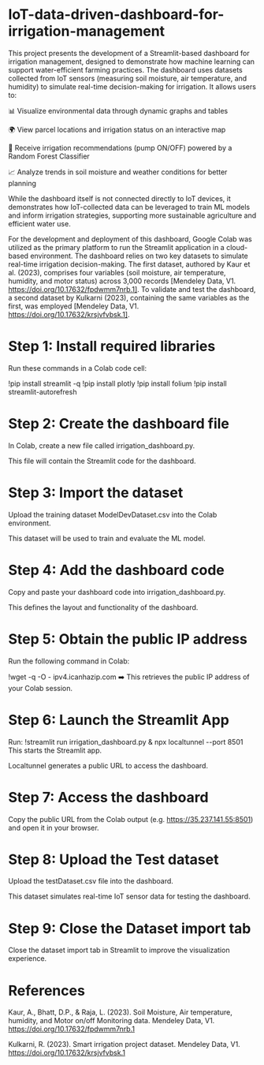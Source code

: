 # IoT-data-driven-dashboard-for-irrigation-management
This project presents the development of a Streamlit-based dashboard for irrigation management, designed to demonstrate how machine learning can support water-efficient farming practices. The dashboard uses datasets collected from IoT sensors (measuring soil moisture, air temperature, and humidity) to simulate real-time decision-making for irrigation.
It allows users to:

📊 Visualize environmental data through dynamic graphs and tables

🌍 View parcel locations and irrigation status on an interactive map

🤖 Receive irrigation recommendations (pump ON/OFF) powered by a Random Forest Classifier

📈 Analyze trends in soil moisture and weather conditions for better planning

While the dashboard itself is not connected directly to IoT devices, it demonstrates how IoT-collected data can be leveraged to train ML models and inform irrigation strategies, supporting more sustainable agriculture and efficient water use.


For the development and deployment of this dashboard, Google Colab was utilized as the primary platform to run the Streamlit application in a cloud-based environment. The dashboard relies on two key datasets to simulate real-time irrigation decision-making. The first dataset, authored by Kaur et al. (2023), comprises four variables (soil moisture, air temperature, humidity, and motor status) across 3,000 records [Mendeley Data, V1. https://doi.org/10.17632/fpdwmm7nrb.1]. To validate and test the dashboard, a second dataset by Kulkarni (2023), containing the same variables as the first, was employed [Mendeley Data, V1. https://doi.org/10.17632/krsjvfvbsk.1].

# Step 1: Install required libraries
Run these commands in a Colab code cell:

!pip install streamlit -q
!pip install plotly
!pip install folium
!pip install streamlit-autorefresh

# Step 2: Create the dashboard file
In Colab, create a new file called irrigation_dashboard.py.

This file will contain the Streamlit code for the dashboard.

# Step 3: Import the dataset
Upload the training dataset ModelDevDataset.csv into the Colab environment.

This dataset will be used to train and evaluate the ML model.

# Step 4: Add the dashboard code
Copy and paste your dashboard code into irrigation_dashboard.py.

This defines the layout and functionality of the dashboard.

# Step 5: Obtain the public IP address
Run the following command in Colab:

!wget -q -O - ipv4.icanhazip.com
➡️ This retrieves the public IP address of your Colab session.

# Step 6: Launch the Streamlit App
Run:
!streamlit run irrigation_dashboard.py & npx localtunnel --port 8501
This starts the Streamlit app.

Localtunnel generates a public URL to access the dashboard.

# Step 7: Access the dashboard
Copy the public URL from the Colab output (e.g. https://35.237.141.55:8501) and open it in your browser.

# Step 8: Upload the Test dataset
Upload the testDataset.csv file into the dashboard.

This dataset simulates real-time IoT sensor data for testing the dashboard.

# Step 9: Close the Dataset import tab
Close the dataset import tab in Streamlit to improve the visualization experience.

# References

Kaur, A., Bhatt, D.P., & Raja, L. (2023). Soil Moisture, Air temperature, humidity, and Motor on/off Monitoring data. Mendeley Data, V1. https://doi.org/10.17632/fpdwmm7nrb.1

Kulkarni, R. (2023). Smart irrigation project dataset. Mendeley Data, V1. https://doi.org/10.17632/krsjvfvbsk.1


